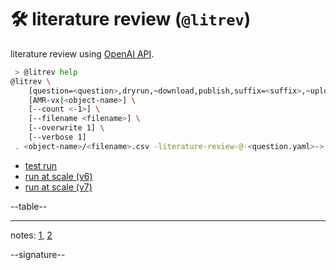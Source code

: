 
# 🛠️ literature review (`@litrev`)

literature review using [OpenAI API](../completion/).

```bash
 > @litrev help
@litrev \
	[question=<question>,dryrun,~download,publish,suffix=<suffix>,~upload] \
	[AMR-vx|<object-name>] \
	[--count <-1>] \
	[--filename <filename>] \
	[--overwrite 1] \
	[--verbose 1]
 . <object-name>/<filename>.csv -literature-review-@-<question.yaml>-> <object-name>-<suffix>/<filename>-<question>.csv.
```

- [test run](./docs/test.md)
- [run at scale (v6)](./docs/v6.md)
- [run at scale (v7)](./docs/v7.md)

--table--

---

notes: [1](https://arash-kamangir.medium.com/%EF%B8%8F-open-ai-experiments-146-6d3390da78c3), [2](https://arash-kamangir.medium.com/%EF%B8%8F-open-ai-experiments-145-dc241e47d9e1)

--signature--